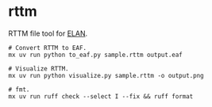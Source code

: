 # rttm

RTTM file tool for [ELAN](https://archive.mpi.nl/tla/elan).

```shell
# Convert RTTM to EAF.
mx uv run python to_eaf.py sample.rttm output.eaf

# Visualize RTTM.
mx uv run python visualize.py sample.rttm -o output.png

# fmt.
mx uv run ruff check --select I --fix && ruff format  
```
